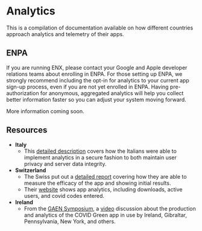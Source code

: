 # Analytics

This is a compilation of documentation available on how different countries approach analytics and telemetry of their apps.

## ENPA

If you are running ENX, please contact your Google and Apple developer relations teams about enrolling in ENPA. For those setting up ENPA, we strongly recommend including the opt-in for analytics to your current app sign-up process, even if you are not yet enrolled in ENPA. Having pre-authorization for anonymous, aggregated analytics will help you collect better information faster so you can adjust your system moving forward.

More information coming soon. 

## Resources

* **Italy**
    * This [detailed description](https://github.com/immuni-app/immuni-documentation/blob/master/Privacy-Preserving%20Analytics.md) covers how the Italians were able to implement analytics in a secure fashion to both maintain user privacy and server data integrity.
* **Switzerland**
    * The Swiss put out a [detailed report](https://github.com/digitalepidemiologylab/swisscovid_efficacy/blob/master/SwissCovid_efficacy_MS.pdf) covering how they are able to measure the efficacy of the app and showing initial results.
    * Their [website](https://www.experimental.bfs.admin.ch/expstat/en/home/innovative-methods/swisscovid-app-monitoring.html) shows app analytics, including downloads, active users, and covid codes entered.
* **Ireland**
    * From the [GAEN Symposium](https://github.com/lfph/events/tree/master/2020-07-GAEN-Symposium), a [video](https://www.youtube.com/watch?v=j0weRzYIsnM&list=PLLUsXRAaict7U00sMcwdLWwPPfRwpnMs5&index=4) discussion about the production and analytics of the COVID Green app in use by Ireland, Gibraltar, Pennsylvania, New York, and others.
